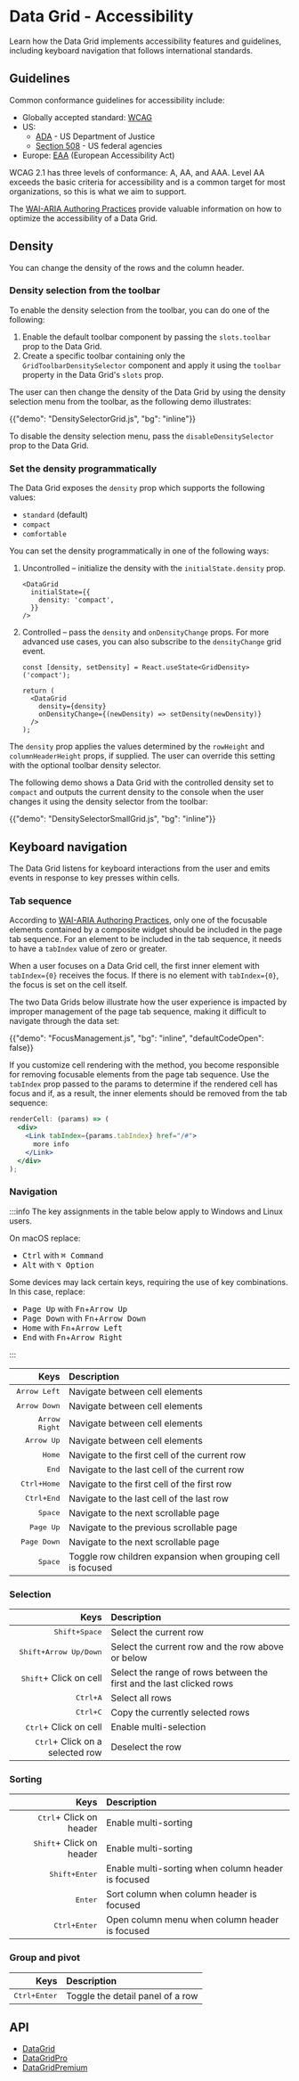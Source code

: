 # Data Grid - Accessibility

<p class="description">Learn how the Data Grid implements accessibility features and guidelines, including keyboard navigation that follows international standards.</p>

## Guidelines

Common conformance guidelines for accessibility include:

- Globally accepted standard: [WCAG](https://www.w3.org/WAI/standards-guidelines/wcag/)
- US:
  - [ADA](https://www.ada.gov/) - US Department of Justice
  - [Section 508](https://www.section508.gov/) - US federal agencies
- Europe: [EAA](https://employment-social-affairs.ec.europa.eu/policies-and-activities/social-protection-social-inclusion/persons-disabilities/union-equality-strategy-rights-persons-disabilities-2021-2030/european-accessibility-act_en) (European Accessibility Act)

WCAG 2.1 has three levels of conformance: A, AA, and AAA.
Level AA exceeds the basic criteria for accessibility and is a common target for most organizations, so this is what we aim to support.

The [WAI-ARIA Authoring Practices](https://www.w3.org/WAI/ARIA/apg/patterns/grid/) provide valuable information on how to optimize the accessibility of a Data Grid.

## Density

You can change the density of the rows and the column header.

### Density selection from the toolbar

To enable the density selection from the toolbar, you can do one of the following:

1. Enable the default toolbar component by passing the `slots.toolbar` prop to the Data Grid.
2. Create a specific toolbar containing only the `GridToolbarDensitySelector` component and apply it using the `toolbar` property in the Data Grid's `slots` prop.

The user can then change the density of the Data Grid by using the density selection menu from the toolbar, as the following demo illustrates:

{{"demo": "DensitySelectorGrid.js", "bg": "inline"}}

To disable the density selection menu, pass the `disableDensitySelector` prop to the Data Grid.

### Set the density programmatically

The Data Grid exposes the `density` prop which supports the following values:

- `standard` (default)
- `compact`
- `comfortable`

You can set the density programmatically in one of the following ways:

1. Uncontrolled – initialize the density with the `initialState.density` prop.

   ```tsx
   <DataGrid
     initialState={{
       density: 'compact',
     }}
   />
   ```

2. Controlled – pass the `density` and `onDensityChange` props. For more advanced use cases, you can also subscribe to the `densityChange` grid event.

   ```tsx
   const [density, setDensity] = React.useState<GridDensity>('compact');

   return (
     <DataGrid
       density={density}
       onDensityChange={(newDensity) => setDensity(newDensity)}
     />
   );
   ```

The `density` prop applies the values determined by the `rowHeight` and `columnHeaderHeight` props, if supplied.
The user can override this setting with the optional toolbar density selector.

The following demo shows a Data Grid with the controlled density set to `compact` and outputs the current density to the console when the user changes it using the density selector from the toolbar:

{{"demo": "DensitySelectorSmallGrid.js", "bg": "inline"}}

## Keyboard navigation

The Data Grid listens for keyboard interactions from the user and emits events in response to key presses within cells.

### Tab sequence

According to [WAI-ARIA Authoring Practices](https://www.w3.org/WAI/ARIA/apg/patterns/grid/), only one of the focusable elements contained by a composite widget should be included in the page tab sequence.
For an element to be included in the tab sequence, it needs to have a `tabIndex` value of zero or greater.

When a user focuses on a Data Grid cell, the first inner element with `tabIndex={0}` receives the focus.
If there is no element with `tabIndex={0}`, the focus is set on the cell itself.

The two Data Grids below illustrate how the user experience is impacted by improper management of the page tab sequence, making it difficult to navigate through the data set:

{{"demo": "FocusManagement.js", "bg": "inline", "defaultCodeOpen": false}}

If you customize cell rendering with the [](/x/react-data-grid/column-definition/#rendering-cells) method, you become responsible for removing focusable elements from the page tab sequence.
Use the `tabIndex` prop passed to the  params to determine if the rendered cell has focus and if, as a result, the inner elements should be removed from the tab sequence:

```jsx
renderCell: (params) => (
  <div>
    <Link tabIndex={params.tabIndex} href="/#">
      more info
    </Link>
  </div>
);
```

### Navigation

:::info
The key assignments in the table below apply to Windows and Linux users.

On macOS replace:

- <kbd class="key">Ctrl</kbd> with <kbd class="key">⌘ Command</kbd>
- <kbd class="key">Alt</kbd> with <kbd class="key">⌥ Option</kbd>

Some devices may lack certain keys, requiring the use of key combinations. In this case, replace:

- <kbd class="key">Page Up</kbd> with <kbd class="key">Fn</kbd>+<kbd class="key">Arrow Up</kbd>
- <kbd class="key">Page Down</kbd> with <kbd class="key">Fn</kbd>+<kbd class="key">Arrow Down</kbd>
- <kbd class="key">Home</kbd> with <kbd class="key">Fn</kbd>+<kbd class="key">Arrow Left</kbd>
- <kbd class="key">End</kbd> with <kbd class="key">Fn</kbd>+<kbd class="key">Arrow Right</kbd>

:::

|                                                               Keys | Description                                                 |
| -----------------------------------------------------------------: | :---------------------------------------------------------- |
|                                  <kbd class="key">Arrow Left</kbd> | Navigate between cell elements                              |
|                                  <kbd class="key">Arrow Down</kbd> | Navigate between cell elements                              |
|                                 <kbd class="key">Arrow Right</kbd> | Navigate between cell elements                              |
|                                    <kbd class="key">Arrow Up</kbd> | Navigate between cell elements                              |
|                                        <kbd class="key">Home</kbd> | Navigate to the first cell of the current row               |
|                                         <kbd class="key">End</kbd> | Navigate to the last cell of the current row                |
| <kbd><kbd class="key">Ctrl</kbd>+<kbd class="key">Home</kbd></kbd> | Navigate to the first cell of the first row                 |
|  <kbd><kbd class="key">Ctrl</kbd>+<kbd class="key">End</kbd></kbd> | Navigate to the last cell of the last row                   |
|                                       <kbd class="key">Space</kbd> | Navigate to the next scrollable page                        |
|                                     <kbd class="key">Page Up</kbd> | Navigate to the previous scrollable page                    |
|                                   <kbd class="key">Page Down</kbd> | Navigate to the next scrollable page                        |
|                                       <kbd class="key">Space</kbd> | Toggle row children expansion when grouping cell is focused |

### Selection

|                                                                         Keys | Description                                                          |
| ---------------------------------------------------------------------------: | :------------------------------------------------------------------- |
|         <kbd><kbd class="key">Shift</kbd>+<kbd class="key">Space</kbd></kbd> | Select the current row                                               |
| <kbd><kbd class="key">Shift</kbd>+<kbd class="key">Arrow Up/Down</kbd></kbd> | Select the current row and the row above or below                    |
|                                  <kbd class="key">Shift</kbd>+ Click on cell | Select the range of rows between the first and the last clicked rows |
|              <kbd><kbd class="key">Ctrl</kbd>+<kbd class="key">A</kbd></kbd> | Select all rows                                                      |
|              <kbd><kbd class="key">Ctrl</kbd>+<kbd class="key">C</kbd></kbd> | Copy the currently selected rows                                     |
|                                   <kbd class="key">Ctrl</kbd>+ Click on cell | Enable multi-selection                                               |
|                         <kbd class="key">Ctrl</kbd>+ Click on a selected row | Deselect the row                                                     |

### Sorting

|                                                                 Keys | Description                                        |
| -------------------------------------------------------------------: | :------------------------------------------------- |
|                         <kbd class="key">Ctrl</kbd>+ Click on header | Enable multi-sorting                               |
|                        <kbd class="key">Shift</kbd>+ Click on header | Enable multi-sorting                               |
| <kbd><kbd class="key">Shift</kbd>+<kbd class="key">Enter</kbd></kbd> | Enable multi-sorting when column header is focused |
|                                         <kbd class="key">Enter</kbd> | Sort column when column header is focused          |
|  <kbd><kbd class="key">Ctrl</kbd>+<kbd class="key">Enter</kbd></kbd> | Open column menu when column header is focused     |

### Group and pivot

|                                                                Keys | Description                      |
| ------------------------------------------------------------------: | :------------------------------- |
| <kbd><kbd class="key">Ctrl</kbd>+<kbd class="key">Enter</kbd></kbd> | Toggle the detail panel of a row |

## API

- [DataGrid](/x/api/data-grid/data-grid/)
- [DataGridPro](/x/api/data-grid/data-grid-pro/)
- [DataGridPremium](/x/api/data-grid/data-grid-premium/)
